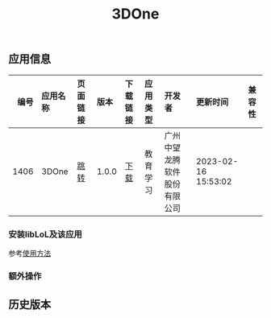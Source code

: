 ﻿---
id: 1406
title: 3DOne
toc: true
weight: 1406
---

## 应用信息 
|   编号 | 应用名称   | 页面链接                                        | 版本    | 下载链接                                                                        | 应用类型   | 开发者            | 更新时间                | 兼容性   |
|-----:|:-------|:--------------------------------------------|:------|:----------------------------------------------------------------------------|:-------|:---------------|:--------------------|:------|
| 1406 | 3DOne  | [跳转](http://app.loongapps.cn/#/detail/1406) | 1.0.0 | [下载](http://113.24.212.22:8090/upload/file/web.3done_1.0.0_loongarch64.deb) | 教育学习   | 广州中望龙腾软件股份有限公司 | 2023-02-16 15:53:02 |       |
### 安装libLoL及该应用 
参考[使用方法](/docs/usage) 
### 额外操作 


## 历史版本 
 
